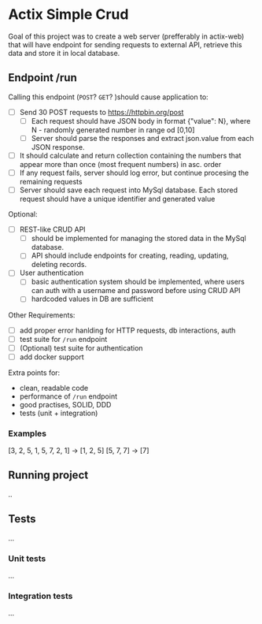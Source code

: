 # Actix Simple Crud

Goal of this project was to create a web server (prefferably in actix-web)
that will have endpoint for sending requests to external API, retrieve this data
and store it in local database.

## Endpoint /run

Calling this endpoint (`POST`? `GET`? )should cause application to:

- [ ] Send 30 POST requests to <https://httpbin.org/post>
  - [ ] Each request should have JSON body in format {"value": N}, where N - randomly generated number in range od [0,10]
  - [ ] Server should parse the responses and extract json.value from each JSON response.
- [ ] It should calculate and return collection containing the numbers that appear more than once (most frequent numbers) in asc. order
- [ ] If any request fails, server should log error, but continue procesing the remaining requests
- [ ] Server should save each request into MySql database. Each stored request should have a unique identifier and generated value

Optional:

- [ ] REST-like CRUD API
  - [ ] should be implemented for managing the stored data in the MySql database.
  - [ ] API should include endpoints for creating, reading, updating, deleting records.
- [ ] User authentication
  - [ ] basic authentication system should be implemented, where users can auth with a username and password before using CRUD API
  - [ ] hardcoded values in DB are sufficient

Other Requirements:

- [ ] add proper error hanlding for HTTP requests, db interactions, auth
- [ ] test suite for `/run` endpoint
- [ ] (Optional) test suite for authentication
- [ ] add docker support

Extra points for:

- clean, readable code
- performance of `/run` endpoint
- good practises, SOLID, DDD
- tests (unit + integration)

### Examples

[3, 2, 5, 1, 5, 7, 2, 1] -> [1, 2, 5]
[5, 7, 7] -> [7]

## Running project

..

## Tests

...

### Unit tests

...

### Integration tests

...
